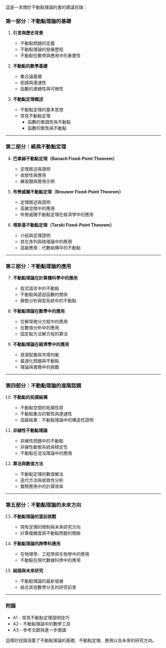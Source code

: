 這是一本關於不動點理論的書的建議目錄：

### **第一部分：不動點理論的基礎**
1. **引言與歷史背景**
   - 不動點問題的定義
   - 不動點理論的發展歷程
   - 不動點在數學與應用中的重要性

2. **不動點的數學基礎**
   - 集合論基礎
   - 拓撲與連通性
   - 函數的連續性與可微性

3. **不動點定理概述**
   - 不動點定理的基本思想
   - 常見不動點定理
     - 函數的單調性與不動點
     - 函數的緊性與不動點

---

### **第二部分：經典不動點定理**
4. **巴拿赫不動點定理（Banach Fixed-Point Theorem）**
   - 定理敘述與證明
   - 收斂性與應用
   - 練習題與應用示例

5. **布勞威爾不動點定理（Brouwer Fixed-Point Theorem）**
   - 定理敘述與證明
   - 高維空間中的應用
   - 布勞威爾不動點定理在經濟學中的應用

6. **塔斯基不動點定理（Tarski Fixed-Point Theorem）**
   - 介紹與定理證明
   - 其在序列與格理論中的應用
   - 高級應用：代數結構中的不動點

---

### **第三部分：不動點理論的應用**
7. **不動點理論在計算機科學中的應用**
   - 程式語言中的不動點
   - 不動點與遞迴函數的關係
   - 靜態分析與型系統中的不動點

8. **不動點理論在數學中的應用**
   - 在解常微分方程中的應用
   - 在數值分析中的應用
   - 固定點方法解方程的算法

9. **不動點理論在經濟學中的應用**
   - 資源配置與市場均衡
   - 最適化問題與不動點
   - 理論與實務中的挑戰

---

### **第四部分：不動點理論的進階話題**
10. **不動點的拓撲結構**
    - 不動點空間的拓撲性質
    - 不動點集合的緊性與連通性
    - 高級結果：不動點理論中的構造性證明

11. **非線性不動點理論**
    - 非線性問題中的不動點
    - 非線性動態系統與穩定性
    - 不動點在混沌理論中的應用

12. **算法與數值方法**
    - 不動點定理的數值解法
    - 迭代方法與收斂性分析
    - 實際應用中的計算效率

---

### **第五部分：不動點理論的未來方向**
13. **不動點理論的當前挑戰**
    - 現有定理的限制與未來研究方向
    - 計算複雜度與不動點問題的關聯

14. **不動點理論的跨學科應用**
    - 在物理學、工程學與生物學中的應用
    - 不動點在現代數據科學中的應用

15. **結語與未來研究**
    - 不動點理論的最新發展
    - 結合其他數學分支的研究前景

---

### **附錄**
- A1 - 常見不動點定理證明技巧
- A2 - 不動點理論中的數學工具
- A3 - 參考文獻與進一步閱讀

這樣的目錄涵蓋了不動點理論的基礎、不動點定理、應用以及未來的研究方向。